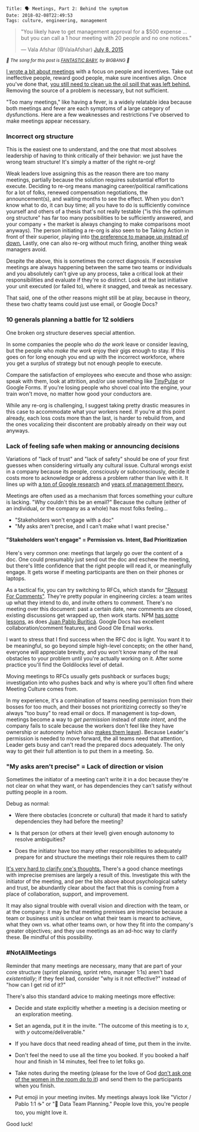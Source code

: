     Title: 🗣 Meetings, Part 2: Behind the symptom
    Date: 2018-02-08T22:49:53
    Tags: culture, engineering, management

<blockquote class="twitter-tweet" data-lang="en">
<p lang="en" dir="ltr">&quot;You likely have to get management approval for a $500 expense
... but you can call a 1 hour meeting with 20 people and no one
notices.&quot;</p>&mdash; Vala Afshar (@ValaAfshar)
<a href="https://twitter.com/ValaAfshar/status/618826783799025664?ref_src=twsrc%5Etfw">July 8, 2015</a>
</blockquote>

<small><em>🎵 The song for this post is [FANTASTIC BABY][1], by
BIGBANG 🎵</em></small>

[I wrote a bit about meetings][2] with a focus on people and incentives. Take
out ineffective people, reward good people, make sure incentives align. Once
you've done that, [you still need to clean up the oil spill that was left
behind.][3] Removing the source of a problem is necessary, but not
sufficient.

"Too many meetings," like having a fever, is a widely relatable idea because
both meetings and fever are each symptoms of a large category of dysfunctions.
Here are a few weaknesses and restrictions I've observed to make meetings appear
necessary.

### Incorrect org structure

This is the easiest one to understand, and the one that most absolves leadership
of having to think critically of their behavior: we just have the wrong team
structure! It's simply a matter of the right re-org!

Weak leaders love assigning this as the reason there are too many meetings,
partially because the solution requires substantial effort to execute.
Deciding to re-org means managing career/political ramifications for a lot of
folks, renewed compensation negotiations, the announcement(s), and waiting
months to see the effect. When you don't know what to do, it can buy time; all
you have to do is sufficiently convince yourself and others of a thesis that's
not really testable ("is this the optimum org structure" has far too many
possibilities to be sufficiently answered, and your company + the market is
always changing to make comparisons moot anyways). The person initiating a
re-org is also seen to be Taking Action in front of their superior, playing into
[the preference to manage up instead of down.][14] Lastly, one can also re-org
without much firing, another thing weak managers avoid.

Despite the above, this is sometimes the correct diagnosis. If excessive meetings
are always happening between the same two teams or individuals and you
absolutely can't give up any process, take a critical look at
their responsibilities and evaluate if they're so distinct. Look at the last
initiative your unit executed (or failed to), where it snagged, and tweak as
necessary.

That said, one of the other reasons might still be at play, because in theory,
these two chatty teams could just use email, or Google Docs?

### 10 generals planning a battle for 12 soldiers

One broken org structure deserves special attention.

In some companies the people who _do the work_ leave or consider leaving, but
the people who _make the work_ enjoy their gigs enough to stay. If this goes on
for long enough you end up with the incorrect workforce, where you get a surplus
of strategy but not enough people to execute.

Compare the satisfaction of employees who execute and those who assign: speak
with them, look at attrition, and/or use something like [TinyPulse][4] or Google
Forms. If you're losing people who shovel coal into the engine, your train won't
move, no matter how good your conductors are.

While any re-org is challenging, I suggest taking pretty drastic measures
in this case to accommodate what your workers need. If you're at this point
already, each loss costs more than the last, is harder to rebuild from, and the
ones vocalizing their discontent are probably already on their way out anyways.

### Lack of feeling safe when making or announcing decisions

Variations of "lack of trust" and "lack of safety" should be one of your first
guesses when considering virtually any cultural issue. Cultural wrongs exist
in a company because its people, consciously or subconsciously, decide it costs
more to acknowledge or address a problem rather than live with it. It lines up
with [a ton of Google research][10] and [years of management theory.][9]

Meetings are often used as a mechanism that forces something your culture is
lacking. "Why couldn't this be an email?" Because the culture (either of an
individual, or the company as a whole) has most folks feeling…

- "Stakeholders won't engage with a doc"
- "My asks aren't precise, and I can't make what I want precise."

#### "Stakeholders won't engage" = Permission vs. Intent, Bad Prioritization

Here's very common one: meetings that largely go over the content of a
doc. One could presumably just send out the doc and eschew the meeting, but
there's little confidence that the right people will read it, or meaningfully
engage. It gets worse if meeting participants are then on their phones or laptops.

As a tactical fix, you can try switching to RFCs, which stands for ["Request For
Comments"][8]. They're pretty popular in engineering circles: a team writes up what
they intend to do, and invite others to comment. There's no meeting over this
document: past a certain date, new comments are closed, existing discussions get
wrapped up, then work starts. NPM [has some lessons][6], as does
[Juan Pablo Buriticá][7]. Google Docs has excellent collaboration/comment
features, and Good Ole Email works.

I want to stress that I find success when the RFC doc is light. You want it to
be meaningful, so go beyond simple high-level concepts; on the other hand,
everyone will appreciate brevity, and you won't know many of the real obstacles
to your problem until you're actually working on it. After some practice you'll
find the Goldilocks level of detail.

Moving meetings to RFCs usually gets pushback or surfaces bugs; investigation
into who pushes back and why is where you'll often find where Meeting Culture
comes from.

In my experience, it's a combination of teams needing permission from their
bosses for too much, and their bosses not prioritizing correctly so
they're always "too busy" to read email or docs. If management is top-down,
meetings become a way to _get permission_ instead of _state intent,_ and the
company fails to scale because the workers don't feel like they have ownership
or autonomy (which also [makes them leave][13]). Because Leader's permission 
is needed to move forward, the all teams need that attention, Leader gets busy
and can't read the prepared docs adequately. The only way to get their full
attention is to put them in a meeting. So.

### "My asks aren't precise" = Lack of direction or vision

Sometimes the initiator of a meeting can't write it in a doc because they're not
clear on what they want, or has dependencies they can't satisfy without putting
people in a room.

Debug as normal:

* Were there obstacles (concrete or cultural) that made it hard to satisfy
  dependencies they had before the meeting?

* Is that person (or others at their level) given enough autonomy to resolve
  ambiguities?

* Does the initiator have too many other responsibilities to adequately prepare
  for and structure the meetings their role requires them to call?

[It's very hard to clarify one's thoughts.][12] There's a good chance meetings
with imprecise premises are largely a result of this. Investigate this with the
initiator of the meeting, and per the bits above about psychological safety and
trust, be abundantly clear about the fact that this is coming from a place of
collaboration, support, and improvement.

It may also signal trouble with overall vision and direction with the team, or
at the company: it may be that meeting premises are imprecise because a team or
business unit is unclear on what their team is meant to achieve, what they own
vs. what other teams own, or how they fit into the company's greater objectives;
and they use meetings as an ad-hoc way to clarify these. Be mindful of this
possibility.

### #NotAllMeetings

Reminder that many meetings are necessary, many that are part of your core
structure (sprint planning, sprint retro, manager 1:1s) aren't bad
_existentially_; if they feel bad, consider "why is it not effective?" instead
of "how can I get rid of it?"

There's also this standard advice to making meetings more effective:

* Decide and state explicitly whether a meeting is a decision meeting or an
  exploration meeting.

* Set an agenda, put it in the invite. "The outcome of this meeting is to _x_,
  with _y_ outcome/deliverable."

* If you have docs that need reading ahead of time, put them in the invite.

* Don't feel the need to use all the time you booked. If you booked a half hour
  and finish in 14 minutes, feel free to let folks go.

* Take notes during the meeting (please for the love of God [don't ask one of
  the women in the room do to it][11]) and send them to the participants when
  you finish.

* Put emoji in your meeting invites. My meetings always look like "Victor /
  Pablo 1:1 ☕️" or "💾  Data Team Planning." People love this, you're people too,
  you might love it.

Good luck!

   [1]: https://www.youtube.com/watch?v=AAbokV76tkU
   [2]: /2018/02/meetings-baby.html
   [3]: /2017/12/company-culture.html#the-electric-bananas-experiment
   [4]: https://www.tinypulse.com/
   [5]: https://en.wikipedia.org/wiki/OKR
   [6]: http://blog.npmjs.org/post/153881413635/some-notes-on-rfcs
   [7]: https://buriti.ca/6-lessons-i-learned-while-implementing-technical-rfcs-as-a-management-tool-34687dbf46cb
   [8]: https://en.wikipedia.org/wiki/Request_for_Comments
   [9]: https://www.tablegroup.com/books/dysfunctions
   [10]: https://rework.withgoogle.com/print/guides/5721312655835136/
   [11]: https://www.nytimes.com/2015/02/08/opinion/sunday/sheryl-sandberg-and-adam-grant-on-women-doing-office-housework.html
   [12]: https://xkcd.com/568/
   [13]: https://www.nbcnews.com/better/careers/research-says-secret-being-happy-work-n762926
   [14]: /2018/02/meetings-baby.html#why-not-address-the-core-problems
